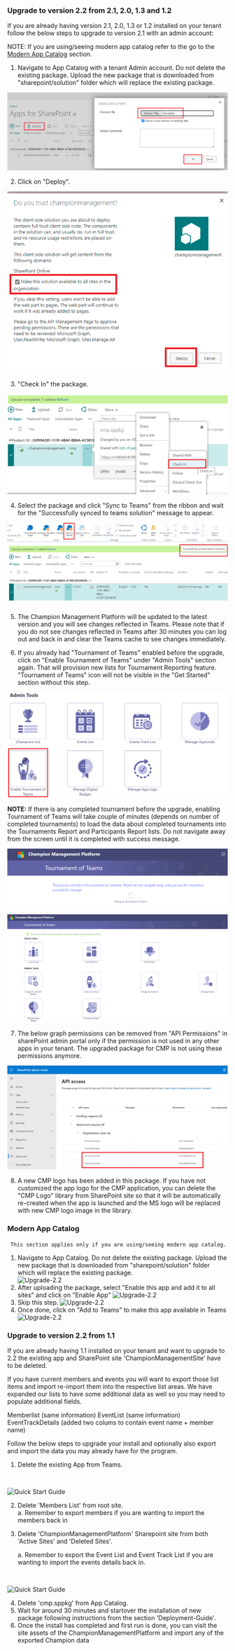 ### Upgrade to version 2.2 from 2.1, 2.0, 1.3 and 1.2

If you are already having version 2.1, 2.0, 1.3 or 1.2 installed on your tenant follow the below steps to upgrade to version 2.1 with an admin account:

 NOTE: If you are using/seeing modern app catalog refer to the go to the [Modern App Catalog](#modern-app-catalog) section.

1.  Navigate to App Catalog with a tenant Admin account. Do not delete the existing package. Upload the new package that is downloaded from "sharepoint/solution" folder which will replace the existing package.  

![Upgrade 2.2](../Images/Upgrade-1.png) 

2. Click on "Deploy".

![Upgrade 2.2](../Images/Upgrade-2.png) 

3. "Check In" the package.

![Upgrade 2.2](../Images/Upgrade2.0-3.png) 

4. Select the package and click "Sync to Teams" from the ribbon and wait for the "Successfully synced to teams solution" message to appear.

![SyncToTeams](../Images/SyncToTeams.png) 

5. The Champion Management Platform will be updated to the latest version and you will see changes reflected in Teams. Please note that if you do not see changes reflected in Teams after 30 minutes you can log out and back in and clear the Teams cache to see changes immediately. 

6. If you already had "Tournament of Teams" enabled before the upgrade, click on "Enable Tournament of Teams" under "Admin Tools" section again. That will provision new lists for Tournament Reporting feature. "Tournament of Teams" icon will not be visible in the "Get Started" section without this step.

![Upgrade-2.2](../Images/Upgrade-3.png) 

**NOTE:** If there is any completed tournament before the upgrade, enabling Tournament of Teams will take couple of minutes (depends on number of completed tournaments) to load the data about completed tournaments into the Tournaments Report and Participants Report lists. Do not navigate away from the screen until it is completed with success message.

![Upgrade-2.2](../Images/EnableTOT.png) 

![Upgrade-2.2](../Images/TOTScreen.png) 

7. The below graph permissions can be removed from "API Permissions" in sharePoint admin portal only if the permission is not used in any other apps in your tenant. The upgraded package for CMP is not using these permissions anymore.

![Upgrade-2.2](../Images/Upgrade-4.png) 

8. A new CMP logo has been added in this package. If you have not customized the app logo for the CMP application, you can delete the "CMP Logo" library from SharePoint site so that it will be automatically re-created when the app is launched and the MS logo will be replaced with new CMP logo image in the library.

### Modern App Catalog 

``` This section applies only if you are using/seeing modern app catalog.```

1. Navigate to App Catalog. Do not delete the existing package. Upload the new package that is downloaded 
from "sharepoint/solution" folder which will replace the existing package.  
![Upgrade-2.2](../Images/Upgrade_Modern_AppCatalog1.png) 
1. After uploading the package, select "Enable this app and add it to all sites" and click on "Enable App"
![Upgrade-2.2](../Images/Modern_AppCatalog2.png)
1. Skip this step.
![Upgrade-2.2](../Images/Modern_AppCatalog3.png)
1. Once done, click on "Add to Teams" to make this app available in Teams
![Upgrade-2.2](../Images/Modern_AppCatalog4.png)

### Upgrade to version 2.2 from 1.1

If you are already having 1.1 installed on your tenant and want to upgrade to 2.2 the existing app and SharePoint site 'ChampionManagementSite' have to be deleted. 

If you have current members and events you will want to export those list items and import re-import them into the respective list areas. We have expanded our lists to have some additional data as well so you may need to populate additional fields. 

Memberlist (same information) 
EventList (same information) 
EventTrackDetails (added two colums to contain event name + member name) 

Follow the below steps to upgrade your install and optionally also export and import the data you may already have for the program. 

1.	Delete the existing App from Teams.
<br/>

![Quick Start Guide](../Images/Upgrade1.png) 

 
2.	Delete 'Members List' from root site. <br/>
    a. Remember to export members if you are wanting to import the members back in 
3.	Delete 'ChampionManagementPlatform' Sharepoint site from both 'Active Sites' and 'Deleted Sites'.

    a. Remember to export the Event List and Event Track List if you are wanting to import the events details back in. 

<br/>

![Quick Start Guide](../Images/Upgrade2.png) 
 
4. Delete 'cmp.sppkg' from App Catalog.	
5. Wait for around 30 minutes and startover the installation of new package following instructions from the section 'Deployment-Guide'.
6. Once the install has completed and first run is done, you can visit the site assets of the ChampionManagementPlatform and import any of the exported Champion data